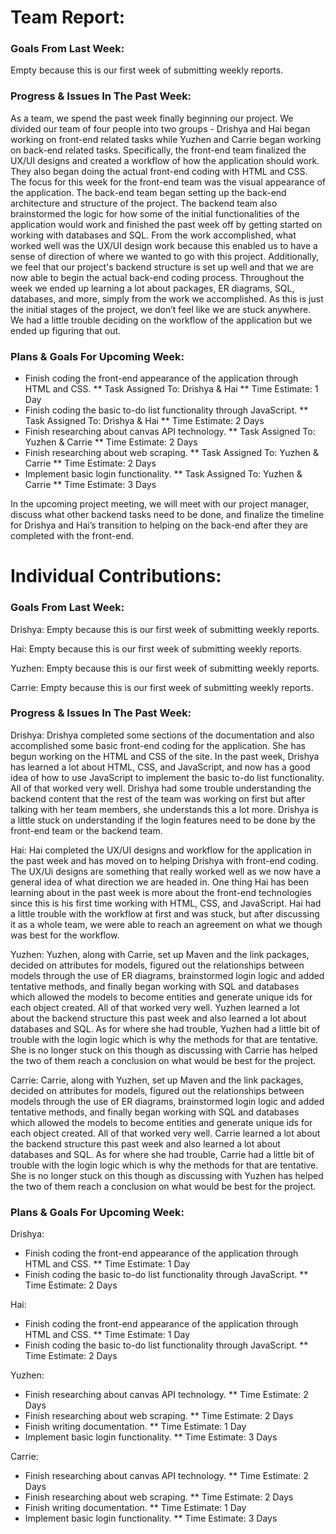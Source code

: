 # Team Report:

### Goals From Last Week:

Empty because this is our first week of submitting weekly reports.

### Progress & Issues In The Past Week:

As a team, we spend the past week finally beginning our project. We divided our team of four people into two groups - Drishya and Hai began working on front-end related tasks while Yuzhen and Carrie began working on back-end related tasks. Specifically, the front-end team finalized the UX/UI designs and created a workflow of how the application should work. They also began doing the actual front-end coding with HTML and CSS. The focus for this week for the front-end team was the visual appearance of the application. The back-end team began setting up the back-end architecture and structure of the project. The backend team also brainstormed the logic for how some of the initial functionalities of the application would work and finished the past week off by getting started on working with databases and SQL. From the work accomplished, what worked well was the UX/UI design work because this enabled us to have a sense of direction of where we wanted to go with this project. Additionally, we feel that our project's backend structure is set up well and that we are now able to begin the actual back-end coding process. Throughout the week we ended up learning a lot about packages, ER diagrams, SQL, databases, and more, simply from the work we accomplished. As this is just the initial stages of the project, we don’t feel like we are stuck anywhere. We had a little trouble deciding on the workflow of the application but we ended up figuring that out.

### Plans & Goals For Upcoming Week:

* Finish coding the front-end appearance of the application through HTML and CSS.
** Task Assigned To: Drishya & Hai
** Time Estimate: 1 Day
* Finish coding the basic to-do list functionality through JavaScript.
** Task Assigned To: Drishya & Hai
** Time Estimate: 2 Days
* Finish researching about canvas API technology.
** Task Assigned To: Yuzhen & Carrie
** Time Estimate: 2 Days
* Finish researching about web scraping.
** Task Assigned To: Yuzhen & Carrie
** Time Estimate: 2 Days
* Implement basic login functionality.
** Task Assigned To: Yuzhen & Carrie
** Time Estimate: 3 Days

In the upcoming project meeting, we will meet with our project manager, discuss what other backend tasks need to be done, and finalize the timeline for Drishya and Hai’s transition to helping on the back-end after they are completed with the front-end.

# Individual Contributions:

### Goals From Last Week:

Drishya: Empty because this is our first week of submitting weekly reports.

Hai: Empty because this is our first week of submitting weekly reports.

Yuzhen: Empty because this is our first week of submitting weekly reports.

Carrie: Empty because this is our first week of submitting weekly reports.

### Progress & Issues In The Past Week:

Drishya: Drishya completed some sections of the documentation and also accomplished some basic front-end coding for the application. She has begun working on the HTML and CSS of the site. In the past week, Drishya has learned a lot about HTML, CSS, and JavaScript, and now has a good idea of how to use JavaScript to implement the basic to-do list functionality. All of that worked very well. Drishya had some trouble understanding the backend content that the rest of the team was working on first but after talking with her team members, she understands this a lot more. Drishya is a little stuck on understanding if the login features need to be done by the front-end team or the backend team.

Hai: Hai completed the UX/UI designs and workflow for the application in the past week and has moved on to helping Drishya with front-end coding. The UX/Ui designs are something that really worked well as we now have a general idea of what direction we are headed in. One thing Hai has been learning about in the past week is more about the front-end technologies since this is his first time working with HTML, CSS, and JavaScript. Hai had a little trouble with the workflow at first and was stuck, but after discussing it as a whole team, we were able to reach an agreement on what we though was best for the workflow.

Yuzhen: Yuzhen, along with Carrie, set up Maven and the link packages, decided on attributes for models, figured out the relationships between models through the use of ER diagrams, brainstormed login logic and added tentative methods, and finally began working with SQL and databases which allowed the models to become entities and generate unique ids for each object created. All of that worked very well. Yuzhen learned a lot about the backend structure this past week and also learned a lot about databases and SQL. As for where she had trouble, Yuzhen had a little bit of trouble with the login logic which is why the methods for that are tentative. She is no longer stuck on this though as discussing with Carrie has helped the two of them reach a conclusion on what would be best for the project.

Carrie: Carrie, along with Yuzhen, set up Maven and the link packages, decided on attributes for models, figured out the relationships between models through the use of ER diagrams, brainstormed login logic and added tentative methods, and finally began working with SQL and databases which allowed the models to become entities and generate unique ids for each object created. All of that worked very well. Carrie learned a lot about the backend structure this past week and also learned a lot about databases and SQL. As for where she had trouble, Carrie had a little bit of trouble with the login logic which is why the methods for that are tentative. She is no longer stuck on this though as discussing with Yuzhen has helped the two of them reach a conclusion on what would be best for the project.

### Plans & Goals For Upcoming Week:

Drishya:
* Finish coding the front-end appearance of the application through HTML and CSS.
** Time Estimate: 1 Day
* Finish coding the basic to-do list functionality through JavaScript.
** Time Estimate: 2 Days

Hai:
* Finish coding the front-end appearance of the application through HTML and CSS.
** Time Estimate: 1 Day
* Finish coding the basic to-do list functionality through JavaScript.
** Time Estimate: 2 Days

Yuzhen:
* Finish researching about canvas API technology.
** Time Estimate: 2 Days
* Finish researching about web scraping.
** Time Estimate: 2 Days
* Finish writing documentation.
** Time Estimate: 1 Day
* Implement basic login functionality.
** Time Estimate: 3 Days

Carrie:
* Finish researching about canvas API technology.
** Time Estimate: 2 Days
* Finish researching about web scraping.
** Time Estimate: 2 Days
* Finish writing documentation.
** Time Estimate: 1 Day
* Implement basic login functionality.
** Time Estimate: 3 Days

